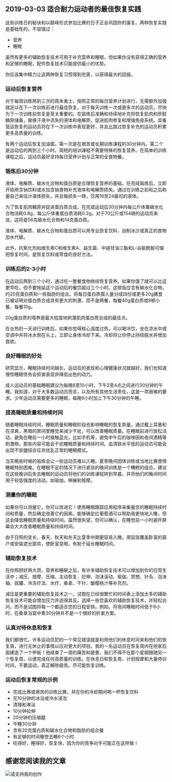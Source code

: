 ## 2019-03-03 适合耐力运动者的最佳恢复实践

这些训练日的秘诀和以巅峰形式参加比赛的日子正会巩固你的康复。两种恢复实践是基础性的，不容错过：

* 营养
* 睡眠

虽然有更多的辅助恢复技术可用于补充营养和睡眠，但如果你没有获得正确的营养和足够的睡眠，配件恢复技术只能提供最小的优势。

你应该集中精力让这两种恢复习惯得到完善，以获得最大的回报。

### 运动后恢复营养

对于每周训练两到三次的周末勇士，按照正常的每日营养计划进行，无需额外加强就足以在下一次训练前进行最佳恢复。对于每天训练一次或更多次的运动员，尽快为下一次训练前恢复是至关重要的。在锻炼后准确和持续地补充将恢复肌肉和肝脏糖原储备，替换汗液中流失的液体和电解质，促进肌肉修复和增强免疫系统。具备营运恢复的运动员将在下一次训练中表现更好，并且比跳过恢复补充的运动员积累更多高质量的训练。

有两个运动后恢复加油窗。第一次是在艰苦或长期训练课程的30分钟内。第二个是运动后的两到三个小时。简短的培训课程不需要特殊的恢复营养。在简单的训练课程之后，运动员最好坚持每日营养计划与正常的全食物餐。

### 锻炼后30分钟

液体、电解质、碳水化合物和蛋白质是合理恢复营养的基础。在完成锻炼后，立即开始用含钠饮料或水加含钠食物补充液体和电解质损失。通过在训练之前和之后称量自己来估计液体损失，并且每损失一磅，饮用16至24盎司的液体。

为了恢复肌肉糖原并促进蛋白质合成，在完成运动后30分钟内每公斤体重碳水化合物消耗0.8g，每公斤体重蛋白质消耗0.2g。对于70公斤或154磅的运动员来说，这将是56克碳水化合物和14克蛋白质。

液体、电解质、碳水化合物和蛋白质可以用专业恢复饮料，自制冰沙或真正的食物加水代替。

此外，抗氧化剂如维生素C和维生素A、益生菌、中链甘油三酯和L-谷氨酰胺可缩短恢复时间，是恢复饮料或零食的良好方法。

### 训练后的2-3小时

在运动后两到三个小时，通过吃一整餐食物继续恢复营养。如果你饿了就可以比这更早吃，但不要拖延这个运动后的餐饮超过三个小时。这顿饭应含有碳水化合物，约20克蛋白质和一些脂肪的组合。将每日蛋白质摄入量分成四份或更多20g膳食已被证明对蛋白质合成具有更大的刺激，而不是两餐，每餐40g蛋白质或8顿小餐，每餐10g。

20g蛋白质的喂养是最大程度地刺激肌肉蛋白质合成的最佳点。

在炎热的一天进行训练后，如果你觉得核心温度过热，可以喝冷饮，坐在凉水中或空调中并将冰水倒在头上，立即让身体冷却下来。冷却将让你停止持续脱水并增加食欲。

### 良好睡眠的好处

研究显示，睡眠持续时间越长，运动员的表现和心理健康状况就越好。我们也知道慢性睡眠债务会损害表现并降低出色的动力。

成人运动员的基础睡眠建议为每晚8至10小时，下午2至4点之间进行30分钟的午睡。我知道，对于大多数运动员而言，以及所有其他生活责任，这是一项艰难的要求。少年运动员需要更多的睡眠，每晚9小时加上下午30分钟的午睡。

### 提高睡眠质量和持续时间

随着睡眠持续时间，睡眠质量和睡眠阶段也影响睡眠的恢复质量。通过戴上耳塞和在凉爽，黑暗的房间里睡觉来减少干扰，可以改善睡眠质量。在睡眠前进行放松活动，避免在睡前一小时接触蓝光，比如手机等，避免中午后的咖啡因和夜间酒精等刺激物，那些内容可能会干扰睡眠质量和持续时间。血清铁水平低的运动员可能会出现不安腿综合征并扰乱正常的睡眠模式。

当天晚些时候的锻炼会让一些运动员难以入睡。夏季晚间团体训练或当地比赛使得睡眠特别困难。在睡眠不足的情况下进行紧张的晚间训练是一个糟糕的组合。建议在这些晚训后失去睡眠的运动员将他们的训练课程转到早晨，并将他们的晚间时间用于较低强度的活动，如瑜伽，伸展和按摩。

### 测量你的睡眠

如果你可以测量它，你可以改进它！使用睡眠跟踪应用程序来衡量您的睡眠持续时间和质量，然后确定改善它的因素。能够确定红葡萄酒可以帮助我更快地入睡，但这会降低睡眠质量和持续时间。虽然很失望，但可以确认，在睡觉前一小时避开屏幕会大大改善睡眠质量和持续时间。

由于日照的变长，春天、秋天和冬天比夏季中期更容易入睡。用铝箔覆盖卧室的窗户或安装遮光窗帘，使卧室变暗，有助于延长睡眠时间。

### 辅助恢复技术

在你照顾好两大项，营养和睡眠之后，有许多辅助恢复技术可以增加到你的日常生活中；减压、按摩、压缩、主动恢复、拉伸、泡沫滚动、瑜伽、冥想、针灸、泡沫轴、拔罐、冷冻疗法、水疗、桑拿、干针、酸樱桃汁等补充剂。

减压是更重要的辅助恢复技术之一。试图在已经很繁忙的时间表上添加太多的辅助恢复技术可能会增加压力并适得其反。选择一些您喜欢的辅助恢复技术，并轻松访问，而不是试图将每一个都适合您的日程安排。例如，将夜间睡眠时间低于8小时，在桑拿浴室中熏30分钟并不是一个很好的折衷方案。


### 认真对待休息和恢复

我们都很忙。许多运动员犯的一个常见错误就是利用他们的休息时间来和他们的恢复周，进行无休止的事情以应对更大的项目。我的一名运动员在恢复周内在他家后面建造了一个甲板！他结束了一周的痛苦和疲惫，我们不得不在那个星期跟随另一个恢复周，以便完成任何高质量的训练。在休息日和恢复周，计划按摩和大量停训时间，不要运动，真正解除疲劳。尽可能恢复训练。


### 运动后恢复常规的示例

* 完成比赛或艰苦的训练比赛，并在你的冷却期间喝一杯恢复饮料
* 花10分钟的冰浴或冷水浸泡
* 清理和淋浴
* 10分钟拉伸
* 20分钟的压缩腿
* 午睡30分钟
* 含有20克蛋白质和碳水化合物和脂肪的组合餐
* 有足够的时间睡觉去睡8个小时
* 吃得好，睡得好，恢复快，因为你的竞争对手可能正在这样做！


## 感谢您阅读我的文章

![请支持我的创作](https://sggggy.github.io/images/rewards_code.jpg)